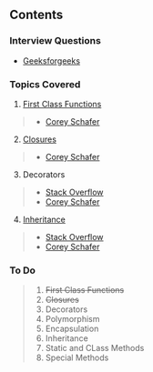 
## Contents


### Interview Questions

- [Geeksforgeeks](https://www.geeksforgeeks.org/top-40-python-interview-questions-answers/)


### Topics Covered

 1. [First Class Functions]()
 > - [Corey Schafer](https://www.youtube.com/watch?v=kr0mpwqttM0&list=RDCMUCCezIgC97PvUuR4_gbFUs5g&start_radio=1&t=75s)

 2. [Closures](https://github.com/PradeepKumar1994/data-structures-and-algorithms/blob/main/python-interview-questions/closure.py)
 > - [Corey Schafer](https://www.youtube.com/watch?v=swU3c34d2NQ)

 3. Decorators
 > - [Stack Overflow](https://stackoverflow.com/questions/739654/how-to-make-function-decorators-and-chain-them-together/1594484#1594484)
 > - [Corey Schafer](https://www.youtube.com/watch?v=FsAPt_9Bf3U)

 4. [Inheritance]()
 > - [Stack Overflow]()
 > - [Corey Schafer]()

### To Do

> 1. ~~First Class Functions~~
> 2. ~~Closures~~
> 3. Decorators
> 4. Polymorphism
> 5. Encapsulation
> 6. Inheritance
> 7. Static and CLass Methods
> 8. Special Methods
